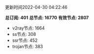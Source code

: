 更新时间2022-04-30 04:22:46

**总订阅: 401**
**总节点: 16770**
**有效节点: 2807**
- v2ray节点: 1664
- ss节点: 308
- ssr节点: 452
- trojan节点: 383

